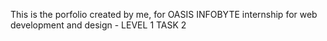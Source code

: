 This is the porfolio created by me, for OASIS INFOBYTE internship for web development and design - LEVEL 1 TASK 2
